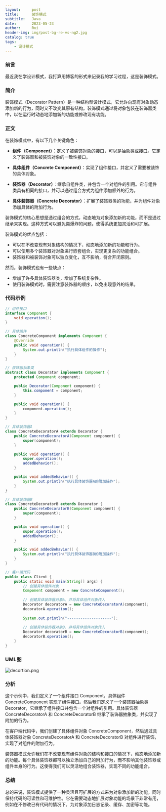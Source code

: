 ```yaml
---
layout:     post
title:      装饰模式
subtitle:   Java
date:       2023-05-23
author:     Rui
header-img: img/post-bg-re-vs-ng2.jpg
catalog: true
tags:
    - 设计模式
---
```

### 前言
最近我在学设计模式，我打算用博客的形式来记录我的学习过程，这是装饰模式。
### 简介
装饰模式（Decorator Pattern）是一种结构型设计模式，它允许向现有对象动态添加新的行为，同时又不改变其原有结构。装饰模式通过将对象包装在装饰器类中，以在运行时动态地添加新的功能或修改现有功能。
### 正文

在装饰模式中，有以下几个关键角色：

- **组件（Component）**：定义了被装饰对象的接口，可以是抽象类或接口。它定义了装饰器和被装饰对象的一致性接口。

- **具体组件（Concrete Component）**：实现了组件接口，并定义了需要被装饰的具体对象。

- **装饰器（Decorator）**：继承自组件类，并包含一个对组件的引用。它与组件类具有相同的接口，并可以通过组合方式为组件添加额外的行为。

- **具体装饰器（Concrete Decorator）**：扩展了装饰器类的功能，并为组件对象添加具体的附加行为。

装饰模式的核心思想是通过组合的方式，动态地为对象添加新的功能，而不是通过继承来实现。这种方式可以避免类爆炸的问题，使得系统更加灵活和可扩展。

装饰模式的优点包括：

- 可以在不改变现有对象结构的情况下，动态地添加新的功能和行为。
- 可以使用多个装饰器对对象进行嵌套组合，实现更复杂的功能组合。
- 装饰器和被装饰对象可以独立变化，互不影响，符合开闭原则。

然而，装饰模式也有一些缺点：

- 增加了许多具体装饰器类，增加了系统复杂性。
- 使用装饰模式时，需要注意装饰器的顺序，以免出现意外的结果。



### 代码示例
```java
// 组件接口
interface Component {
    void operation();
}

// 具体组件
class ConcreteComponent implements Component {
    @Override
    public void operation() {
        System.out.println("执行具体组件的操作");
    }
}

// 装饰器抽象类
abstract class Decorator implements Component {
    protected Component component;

    public Decorator(Component component) {
        this.component = component;
    }

    public void operation() {
        component.operation();
    }
}

// 具体装饰器A
class ConcreteDecoratorA extends Decorator {
    public ConcreteDecoratorA(Component component) {
        super(component);
    }

    public void operation() {
        super.operation();
        addedBehavior();
    }

    public void addedBehavior() {
        System.out.println("执行具体装饰器A的附加操作");
    }
}

// 具体装饰器B
class ConcreteDecoratorB extends Decorator {
    public ConcreteDecoratorB(Component component) {
        super(component);
    }

    public void operation() {
        super.operation();
        addedBehavior();
    }

    public void addedBehavior() {
        System.out.println("执行具体装饰器B的附加操作");
    }
}

// 客户端代码
public class Client {
    public static void main(String[] args) {
        // 创建具体组件对象
        Component component = new ConcreteComponent();
        
        // 创建具体装饰器对象A，并将具体组件对象传入
        Decorator decoratorA = new ConcreteDecoratorA(component);
        decoratorA.operation();
        
        System.out.println("--------------------");
        
        // 创建具体装饰器对象B，并将具体组件对象传入
        Decorator decoratorB = new ConcreteDecoratorB(component);
        decoratorB.operation();
    }
}

```
### UML图
![decortion.png](https://i.postimg.cc/Gm2qJgTn/decortion.png)

### 分析
这个示例中，我们定义了一个组件接口 Component，具体组件 ConcreteComponent 实现了组件接口。然后我们定义了一个装饰器抽象类 Decorator，它继承了组件接口并包含一个对组件的引用。具体装饰器 ConcreteDecoratorA 和 ConcreteDecoratorB 继承了装饰器抽象类，并实现了附加的行为。

在客户端代码中，我们创建了具体组件对象 ConcreteComponent，然后通过具体装饰器对象 ConcreteDecoratorA 和 ConcreteDecoratorB 对组件进行装饰，实现了对组件的附加行为。

装饰器模式允许我们在不改变现有组件对象的结构和接口的情况下，动态地添加新的功能。每个具体装饰器都可以独立添加自己的附加行为，而不影响其他装饰器或组件本身的行为。这使得我们可以灵活地组合装饰器，实现不同的功能组合。
### 总结
总的来说，装饰模式提供了一种灵活且可扩展的方式来为对象添加新的功能，同时保持代码的可读性和可维护性。它在需要动态地扩展对象功能的场景下非常有用，例如在不修改已有代码的情况下，为对象添加日志记录、缓存、加密等功能。
